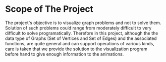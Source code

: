 Scope of The Project
====================

The project's objective is to visualize graph problems and not to solve
them. Solution of such problems could range from moderately difficult to
very difficult to solve programatically. Therefore in this project,
although the the data type of Graphs (Set of Vertices and Set of Edges)
and the associated functions, are quite general and can support
operations of various kinds, care is taken that we provide the solution
to the visualization program before hand to give enough information to
the animations.
